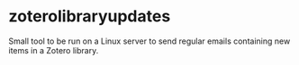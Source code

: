 # zoterolibraryupdates
Small tool to be run on a Linux server to send regular emails containing new items in a Zotero library.
